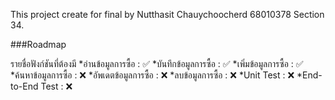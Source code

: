 This project create for final by Nutthasit Chauychoocherd 68010378 Section 34.

###Roadmap

รายชื่อฟังก์ชันที่ต้องมี
*อ่านข้อมูลการซื้อ : ✅
*บันทึกข้อมูลการซื้อ : ✅
*เพิ่มข้อมูลการซื้อ : ✅
*ค้นหาข้อมูลการซื้อ : ❌
*อัพเดตข้อมูลการซื้อ : ❌
*ลบข้อมูลการซื้อ : ❌
*Unit Test : ❌
*End-to-End Test : ❌